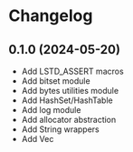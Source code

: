 # Changelog

## 0.1.0 (2024-05-20)
- Add LSTD_ASSERT macros
- Add bitset module
- Add bytes utilities module
- Add HashSet/HashTable
- Add log module
- Add allocator abstraction
- Add String wrappers
- Add Vec

